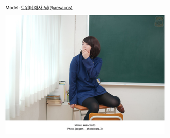 ﻿---
dddd: 2024.07.30 젠 사시스
nickname: 애사
sns_type: x
sns_id: aesacos
---

<a name="aesacos"></a>
Model: <a href="https://x.com/aesacos" target="_blank">트위터 애사 님(@aesacos)</a>

![GTvNUihacAAiiVc.jpeg](/assets/img/2024/07-30/애사/GTvNUihacAAiiVc.jpeg)